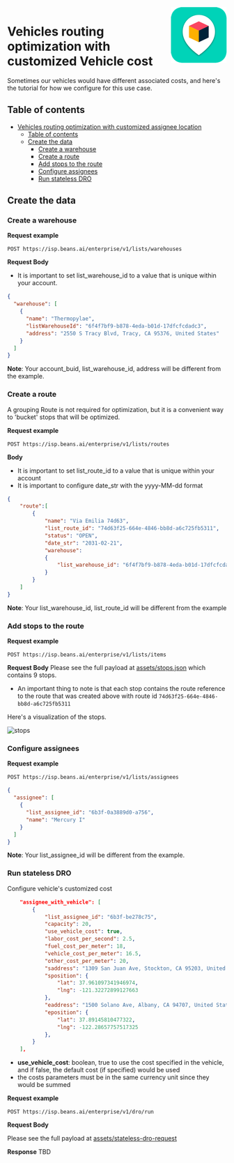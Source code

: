 

<img src="../assets/images/beans-128x128.png" align="right" />

# Vehicles routing optimization with customized Vehicle cost

Sometimes our vehicles would have different associated costs, and here's the tutorial for how we configure for this use case.

## Table of contents
- [Vehicles routing optimization with customized assignee location](#vehicles-routing-optimization-with-customized-vehicle-cost)
  - [Table of contents](#table-of-contents)
  - [Create the data](#create-the-data)
    - [Create a warehouse](#create-a-warehouse)
    - [Create a route](#create-a-route)
    - [Add stops to the route](#add-stops-to-the-route)
    - [Configure assignees](#configure-assignees)
    - [Run stateless DRO](#run-stateless-dro)


## Create the data
### Create a warehouse

**Request example**

```
POST https://isp.beans.ai/enterprise/v1/lists/warehouses
```

**Request Body**
- It is important to set list_warehouse_id to a value that is unique within your account.
```json
{
  "warehouse": [
    {
      "name": "Thermopylae",
      "listWarehouseId": "6f4f7bf9-b878-4eda-b01d-17dfcfcdadc3",
      "address": "2550 S Tracy Blvd, Tracy, CA 95376, United States"
    }
  ]
}
```

**Note**: Your account_buid, list_warehouse_id, address will be different from the example.

### Create a route

A grouping Route is not required for optimization, but it is a convenient way to 'bucket' stops that will be optimized.

**Request example**

```
POST https://isp.beans.ai/enterprise/v1/lists/routes
```

**Body**
- It is important to set list_route_id to a value that is unique within your account
- It is important to configure date_str with the yyyy-MM-dd format
```json
{
    "route":[
        {
            "name": "Via Emilia 74d63",
            "list_route_id": "74d63f25-664e-4846-bb8d-a6c725fb5311",
            "status": "OPEN",
            "date_str": "2031-02-21",
            "warehouse":
            {
                "list_warehouse_id": "6f4f7bf9-b878-4eda-b01d-17dfcfcdadc3"
            }
        }
    ]
}
```

**Note**: Your list_warehouse_id, list_route_id will be different from the example

### Add stops to the route

**Request example**

```
POST https://isp.beans.ai/enterprise/v1/lists/items
```

**Request Body**
Please see the full payload at [assets/stops.json](assets/stops.json) which contains 9 stops.
- An important thing to note is that each stop contains the route reference to the route that was created above with route id `74d63f25-664e-4846-bb8d-a6c725fb5311`

Here's a visualization of the stops.

![stops](assets/images/stops.png)

### Configure assignees

**Request example**

```
POST https://isp.beans.ai/enterprise/v1/lists/assignees
```

```json
{
  "assignee": [
    {
      "list_assignee_id": "6b3f-0a3889d0-a756",
      "name": "Mercury I"
    }
  ]
}
```

**Note**: Your list_assignee_id will be different from the example.

### Run stateless DRO

Configure vehicle's customized cost

```json
    "assignee_with_vehicle": [
        {
            "list_assignee_id": "6b3f-be278c75",
            "capacity": 20,
            "use_vehicle_cost": true,
            "labor_cost_per_second": 2.5,
            "fuel_cost_per_meter": 18,
            "vehicle_cost_per_meter": 16.5,
            "other_cost_per_meter": 20,
            "saddress": "1309 San Juan Ave, Stockton, CA 95203, United States",
            "sposition": {
                "lat": 37.961097341946974,
                "lng": -121.32272899127663
            },
            "eaddress": "1500 Solano Ave, Albany, CA 94707, United States",
            "eposition": {
                "lat": 37.89145810477322,
                "lng": -122.28657757517325
            },
        }
    ],
```

   - <b>use_vehicle_cost</b>: boolean, true to use the cost specified in the vehicle, and if false, the default cost (if specified) would be used
   - the costs parameters must be in the same currency unit since they would be summed


**Request example**

```
POST https://isp.beans.ai/enterprise/v1/dro/run 
```
**Request Body**

Please see the full payload at [assets/stateless-dro-request](assets/stateless-dro-request.json)

**Response**
TBD



